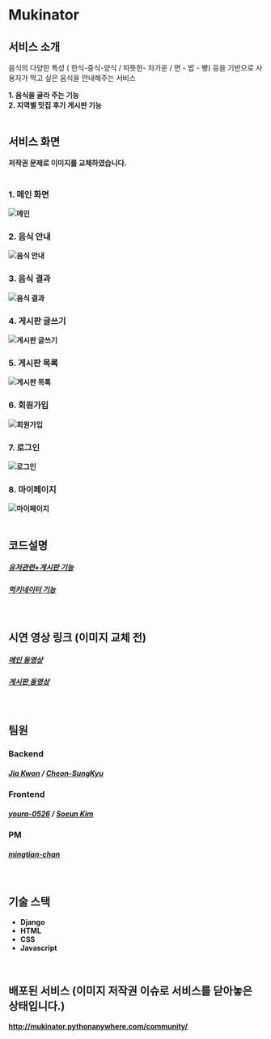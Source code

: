 # Mukinator
## 서비스 소개
음식의 다양한 특성 ( 한식-중식-양식 / 따뜻한- 차가운 / 면 - 밥 - 빵) 등을 기반으로 사용자가 먹고 싶은 음식을 안내해주는 서비스

<strong>1. 음식을 골라 주는 기능
<br/>
<strong>2. 지역별 맛집 후기 게시판 기능
<br/><br/>

## 서비스 화면
저작권 문제로 이미지를 교체하였습니다.
<br/>
<br/>
### 1. 메인 화면
![메인](https://github.com/silver0108/Mukinator/assets/78434676/2b78e0dd-80ce-4057-a0dc-19d74e63a6f1)
### 2. 음식 안내
![음식 안내](https://github.com/silver0108/Mukinator/assets/78434676/c233c61b-3704-46bd-a619-636513d2f747)
### 3. 음식 결과
![음식 결과](https://github.com/silver0108/Mukinator/assets/78434676/41d8a960-79b9-4121-a8d7-1fa4e7db4071)
### 4. 게시판 글쓰기
![게시판 글쓰기](https://github.com/silver0108/Mukinator/assets/78434676/df00acce-2022-48d6-aaff-01b6a9f5f6a9)
### 5. 게시판 목록
![게시판 목록](https://github.com/silver0108/Mukinator/assets/78434676/c781ceec-b45c-43c0-9e4c-cc46e8066f05)
### 6. 회원가입
![회원가입](https://github.com/silver0108/Mukinator/assets/78434676/5faa78d0-b37c-49a0-a1d0-25493e90b35c)
### 7. 로그인
![로그인](https://github.com/silver0108/Mukinator/assets/78434676/3c2d68ce-ac0e-40a7-bb31-5118bd1fcef2)
### 8. 마이페이지
![마이페이지](https://github.com/silver0108/Mukinator/assets/78434676/cf7419e1-6229-47ba-882f-9b17b92de730)
<br/>
<br/>

## 코드설명
##### [유저관련+게시판 기능](https://star-peanuts.tistory.com/43)
##### [먹키네이터 기능](https://star-peanuts.tistory.com/44)
<br/>


## 시연 영상 링크 (이미지 교체 전)
##### [메인 동영상](https://play-tv.kakao.com/embed/player/cliplink/430201024?service=player_share) <br/>
##### [게시판 동영상](https://play-tv.kakao.com/embed/player/cliplink/430201048?service=player_share)
<br/>

## 팀원
### Backend
##### [Jia Kwon](https://github.com/jia5232) / [Cheon-SungKyu](https://github.com/mumat0103)

### Frontend
##### [youra-0526](https://github.com/youra-0526) / [Soeun Kim](https://github.com/silver0108)

### PM
##### [mingtian-chan](https://github.com/mingtian-chan)
<br/>

## 기술 스택
- Django
- HTML
- CSS
- Javascript
<br/>

## 배포된 서비스 (이미지 저작권 이슈로 서비스를 닫아놓은 상태입니다.)
http://mukinator.pythonanywhere.com/community/
<br/>

